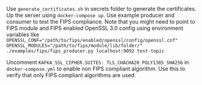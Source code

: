Use `generate_certificates.sh` in secrets folder to generate the certificates.
Up the server using `docker-compose up`.
Use example producer and consumer to test the FIPS compliance. Note that you might need to point to FIPS module and FIPS enabled OpenSSL 3.0 config using environment variables like ` OPENSSL_CONF="/path/to/fips/enabled/openssl/config/openssl.cnf" OPENSSL_MODULES="/path/to/fips/module/lib/folder/" ./examples/fips/fips_producer.py localhost:9092 test-topic`

Uncomment `KAFKA_SSL_CIPHER.SUITES: TLS_CHACHA20_POLY1305_SHA256` in `docker-compose.yml` to enable non FIPS compliant algorithm. Use this to verify that only FIPS compliant algorithms are used.
